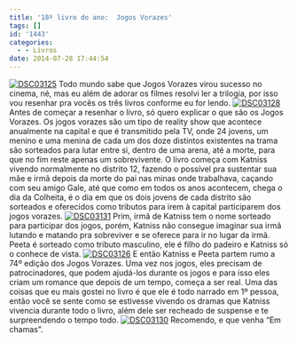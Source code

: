 ```yaml
---
title: '18º livro do ano:  Jogos Vorazes'
tags: []
id: '1443'
categories:
  - - Livros
date: 2014-07-28 17:44:54
---
```


[![DSC03125](http://162.243.62.160/wp-content/uploads/2014/07/dsc03125.jpg)](http://162.243.62.160/wp-content/uploads/2014/07/dsc03125.jpg) Todo mundo sabe que Jogos Vorazes virou sucesso no cinema, né, mas eu além de adorar os filmes resolvi ler a trilogia, por isso vou resenhar pra vocês os três livros conforme eu for lendo. [![DSC03128](http://162.243.62.160/wp-content/uploads/2014/07/dsc03128.jpg)](http://162.243.62.160/wp-content/uploads/2014/07/dsc03128.jpg) Antes de começar a resenhar o livro, só quero explicar o que são os Jogos Vorazes. Os jogos vorazes são um tipo de reality show que acontece anualmente na capital e que é transmitido pela TV, onde 24 jovens, um menino e uma menina de cada um dos doze distintos existentes na trama são sorteados para lutar entre si, dentro de uma arena, até a morte, para que no fim reste apenas um sobrevivente. O livro começa com Katniss vivendo normalmente no distrito 12, fazendo o possível pra sustentar sua mãe e irmã depois da morte do pai nas minas onde trabalhava, caçando com seu amigo Gale, até que como em todos os anos acontecem, chega o dia da Colheita, é o dia em que os dois jovens de cada distrito são sorteados e oferecidos como tributos para irem à capital participarem dos jogos vorazes. [![DSC03131](http://162.243.62.160/wp-content/uploads/2014/07/dsc03131.jpg)](http://162.243.62.160/wp-content/uploads/2014/07/dsc03131.jpg) Prim, irmã de Katniss tem o nome sorteado para participar dos jogos, porém, Katniss não consegue imaginar sua irmã lutando e matando pra sobreviver e se oferece para ir no lugar da irmã. Peeta é sorteado como tributo masculino, ele é filho do padeiro e Katniss só o conhece de vista. [![DSC03126](http://162.243.62.160/wp-content/uploads/2014/07/dsc03126.jpg)](http://162.243.62.160/wp-content/uploads/2014/07/dsc03126.jpg) E então Katniss e Peeta partem rumo a 74º edição dos Jogos Vorazes. Uma vez nos jogos, eles precisam de patrocinadores, que podem ajudá-los durante os jogos e para isso eles criam um romance que depois de um tempo, começa a ser real. Uma das coisas que eu mais gostei no livro é que ele é todo narrado em 1º pessoa, então você se sente como se estivesse vivendo os dramas que Katniss vivencia durante todo o livro, além dele ser recheado de suspense e te surpreendendo o tempo todo. [![DSC03130](http://162.243.62.160/wp-content/uploads/2014/07/dsc03130.jpg)](http://162.243.62.160/wp-content/uploads/2014/07/dsc03130.jpg) Recomendo, e que venha “Em chamas”.